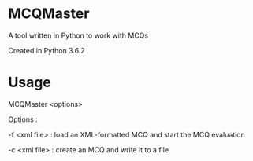 # MCQMaster
A tool written in Python to work with MCQs

Created in Python 3.6.2

# Usage
MCQMaster \<options\>

Options :

  -f \<xml file\> : load an XML-formatted MCQ and start the MCQ evaluation
  
  -c \<xml file\> : create an MCQ and write it to a file
